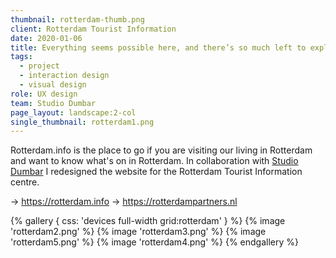 ```yaml
---
thumbnail: rotterdam-thumb.png
client: Rotterdam Tourist Information
date: 2020-01-06
title: Everything seems possible here, and there’s so much left to explore.
tags:
  - project
  - interaction design
  - visual design
role: UX design
team: Studio Dumbar
page_layout: landscape:2-col
single_thumbnail: rotterdam1.png
---
```


Rotterdam.info is the place to go if you are visiting our living in Rotterdam and want to know what's on in Rotterdam. In collaboration with [Studio Dumbar](https://studiodumbar.com) I redesigned the website for the Rotterdam Tourist Information centre.

&rarr; https://rotterdam.info
&rarr; https://rotterdampartners.nl

{% gallery { css: 'devices full-width grid:rotterdam' } %}
{% image 'rotterdam2.png'  %}
{% image 'rotterdam3.png'  %}
{% image 'rotterdam5.png'  %}
{% image 'rotterdam4.png'  %}
{% endgallery %}
